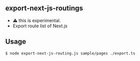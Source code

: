 ## export-next-js-routings

- ⚠️ this is experimental.
- Export route list of Next.js

## Usage

```shell
$ node export-next-js-routing.js sample/pages ./export.ts
```
